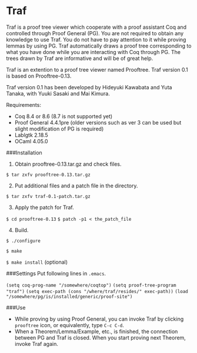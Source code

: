 # Traf

Traf is a proof tree viewer which cooperate with a proof assistant Coq and controlled through Proof General (PG). You are not required to obtain any knowledge to use Traf. You do not have to pay attention to it while proving lemmas by using PG. Traf automatically draws a proof tree corresponding to what you have done while you are interacting with Coq through PG. The trees drawn by Traf are informative and will be of great help.

Traf is an extention to a proof tree viewer named Prooftree. Traf version 0.1 is based on Prooftree-0.13.

Traf version 0.1 has been developed by Hideyuki Kawabata and Yuta Tanaka, with Yuuki Sasaki and Mai Kimura.


Requirements:

- Coq 8.4 or 8.6 (8.7 is not supported yet)
- Proof General 4.4.1pre (older versions such as ver 3 can be used but slight modification of PG is required)
- Lablgtk 2.18.5
- OCaml 4.05.0

###Installation

1. Obtain prooftree-0.13.tar.gz and check files. 

 `$ tar zxfv prooftree-0.13.tar.gz`

2. Put additional files and a patch file in the directory.

 `$ tar zxfv traf-0.1-patch.tar.gz`

3. Apply the patch for Traf.
  
  `$ cd prooftree-0.13`
  `$ patch -p1 < the_patch_file`

4. Build.

  `$ ./configure`

  `$ make`
  
  `$ make install` (optional)

 
###Settings
 Put following lines in `.emacs`.

  `(setq coq-prog-name "/somewhere/coqtop")`
  `(setq proof-tree-program "traf")`
  `(setq exec-path (cons "/where/traf/resides/" exec-path))`
  `(load "/somewhere/pg/is/installed/generic/proof-site")`

###Use
- While proving by using Proof General, you can invoke Traf by clicking `prooftree` icon, or equivalently, type `C-c C-d`.
- When a Theorem/Lemma/Example, etc., is finished, the connection between PG and Traf is closed. When you start proving next Theorem, invoke Traf again.